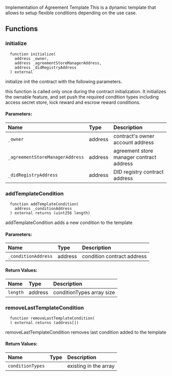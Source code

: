 
Implementation of Agreement Template
This is a dynamic template that allows to setup flexible conditions depending 
on the use case.


## Functions
### initialize
```solidity
  function initialize(
    address _owner,
    address _agreementStoreManagerAddress,
    address _didRegistryAddress
  ) external
```
initialize init the 
      contract with the following parameters.

this function is called only once during the contract
      initialization. It initializes the ownable feature, and 
      set push the required condition types including 
      access secret store, lock reward and escrow reward conditions.

#### Parameters:
| Name | Type | Description                                                          |
| :--- | :--- | :------------------------------------------------------------------- |
|`_owner` | address | contract's owner account address
|`_agreementStoreManagerAddress` | address | agreement store manager contract address
|`_didRegistryAddress` | address | DID registry contract address

### addTemplateCondition
```solidity
  function addTemplateCondition(
    address _conditionAddress
  ) external returns (uint256 length)
```
addTemplateCondition adds a new condition to the template


#### Parameters:
| Name | Type | Description                                                          |
| :--- | :--- | :------------------------------------------------------------------- |
|`_conditionAddress` | address | condition contract address

#### Return Values:
| Name                           | Type          | Description                                                                  |
| :----------------------------- | :------------ | :--------------------------------------------------------------------------- |
|`length`| address | conditionTypes array size
### removeLastTemplateCondition
```solidity
  function removeLastTemplateCondition(
  ) external returns (address[])
```
removeLastTemplateCondition removes last condition added to the template



#### Return Values:
| Name                           | Type          | Description                                                                  |
| :----------------------------- | :------------ | :--------------------------------------------------------------------------- |
|`conditionTypes`|  | existing in the array
